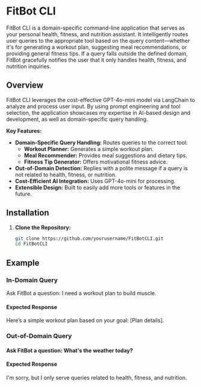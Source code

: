 # FitBot CLI

FitBot CLI is a domain-specific command-line application that serves as your personal health, fitness, and nutrition assistant. It intelligently routes user queries to the appropriate tool based on the query content—whether it's for generating a workout plan, suggesting meal recommendations, or providing general fitness tips. If a query falls outside the defined domain, FitBot gracefully notifies the user that it only handles health, fitness, and nutrition inquiries.

## Overview

FitBot CLI leverages the cost-effective GPT-4o-mini model via LangChain to analyze and process user input. By using prompt engineering and tool selection, the application showcases my expertise in AI-based design and development, as well as domain-specific query handling.

**Key Features:**
- **Domain-Specific Query Handling:** Routes queries to the correct tool:
  - **Workout Planner:** Generates a simple workout plan.
  - **Meal Recommender:** Provides meal suggestions and dietary tips.
  - **Fitness Tip Generator:** Offers motivational fitness advice.
- **Out-of-Domain Detection:** Replies with a polite message if a query is not related to health, fitness, or nutrition.
- **Cost-Efficient AI Integration:** Uses GPT-4o-mini for processing.
- **Extensible Design:** Built to easily add more tools or features in the future.

## Installation

1. **Clone the Repository:**

   ```bash
   git clone https://github.com/yourusername/FitBotCLI.git
   cd FitBotCLI
## Example
### In-Domain Query

Ask FitBot a question: I need a workout plan to build muscle.

#### Expected Response

Here’s a simple workout plan based on your goal: [Plan details].

### Out-of-Domain Query

#### Ask FitBot a question: What's the weather today?
#### Expected Response

I'm sorry, but I only serve queries related to health, fitness, and nutrition.
